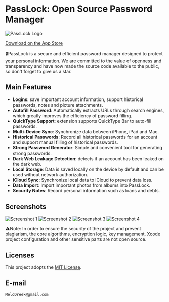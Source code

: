 # PassLock: Open Source Password Manager

![PassLock Logo](https://is1-ssl.mzstatic.com/image/thumb/Purple221/v4/29/cc/69/29cc6953-f6c3-15a7-f28b-08fe92604ed5/AppIcon-0-0-1x_U007epad-0-0-85-220.png/460x0w.webp)

[Download on the App Store](https://apps.apple.com/app/id1669178334)

🔒PassLock is a secure and efficient password manager designed to protect your personal information. We are committed to the value of openness and transparency and have now made the source code available to the public, so don't forget to give us a star.

## Main Features

- **Logins**: save important account information, support historical passwords, notes and picture attachments.
- **Autofill Password**: Automatically extracts URLs through search engines, which greatly improves the efficiency of password filling.
- **QuickType Support**: extension supports QuickType Bar to auto-fill passwords.
- **Multi-Device Sync**: Synchronize data between iPhone, iPad and Mac.
- **Historical Passwords**: Record all historical passwords for an account and support manual filling of historical passwords.
- **Strong Password Generator**: Simple and convenient tool for generating strong passwords.
- **Dark Web Leakage Detection**: detects if an account has been leaked on the dark web.
- **Local Storage**: Data is saved locally on the device by default and can be used without network authorization.
- **iCloud Sync**: Synchronize local data to iCloud to prevent data loss.
- **Data Import**: Import important photos from albums into PassLock.
- **Security Notes**: Record personal information such as loans and debts.

## Screenshots

![Screenshot 1](https://is1-ssl.mzstatic.com/image/thumb/PurpleSource221/v4/6b/9a/cc/6b9acc12-ce92-e74e-2cf1-4d8afc8035c5/d2011d4d-8adf-4657-b777-f9aa7d923557_1.png/626x0w.webp)
![Screenshot 2](https://is1-ssl.mzstatic.com/image/thumb/PurpleSource221/v4/d4/d7/be/d4d7befd-2cd0-38c9-4203-6431d555500d/236d1205-be46-4163-a76d-3e2df92caad3_2.png/626x0w.webp)
![Screenshot 3](https://is1-ssl.mzstatic.com/image/thumb/PurpleSource211/v4/97/52/8c/97528c1e-582a-0839-8679-6c405763e7de/f3314cd6-4510-4075-91e4-0adbd0b86741_5.png/626x0w.webp)
![Screenshot 4](https://is1-ssl.mzstatic.com/image/thumb/PurpleSource221/v4/3f/dd/5d/3fdd5d8c-d152-113a-f854-1e4fab9115f0/c4f2a8db-66ff-43ff-b756-22d0c41e6034_6.png/626x0w.webp)

⚠️Note: In order to ensure the security of the project and prevent plagiarism, the core algorithms, encryption logic, key management, Xcode project configuration and other sensitive parts are not open source.

## Licenses

This project adopts the [MIT License](./LICENSE).

## E-mail

```bash
MeloDreek@gmail.com
